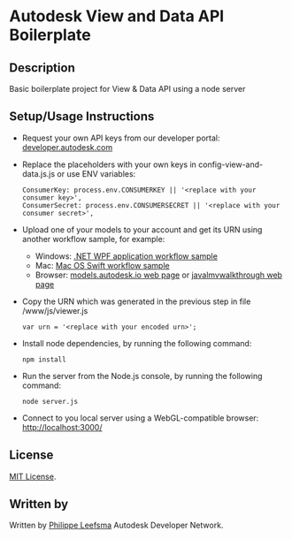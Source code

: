 
# Autodesk View and Data API Boilerplate


## Description
Basic boilerplate project for View & Data API using a node server

## Setup/Usage Instructions
 
* Request your own API keys from our developer portal: [developer.autodesk.com](http://developer.autodesk.com)
* Replace the placeholders with your own keys in config-view-and-data.js.js or use ENV variables:<br />
  ```
  ConsumerKey: process.env.CONSUMERKEY || '<replace with your consumer key>',
  ConsumerSecret: process.env.CONSUMERSECRET || '<replace with your consumer secret>',
  ```

* Upload one of your models to your account and get its URN using another workflow sample, for example:
  - Windows: [.NET WPF application workflow sample](https://github.com/Developer-Autodesk/workflow-wpf-view.and.data.api) 
  - Mac: [Mac OS Swift workflow sample](https://github.com/Developer-Autodesk/workflow-macos-swift-view.and.data.api)
  - Browser: [models.autodesk.io web page](http://models.autodesk.io) or [javalmvwalkthrough web page](http://javalmvwalkthrough-vq2mmximxb.elasticbeanstalk.com)

* Copy the URN which was generated in the previous step in file /www/js/viewer.js <br />
  ```
  var urn = '<replace with your encoded urn>';
  ```
* Install node dependencies, by running the following command: <br />
  ```
  npm install
  ```
* Run the server from the Node.js console, by running the following command: <br />
  ```
  node server.js
  ```

* Connect to you local server using a WebGL-compatible browser: [http://localhost:3000/](http://localhost:3000/)

## License

[MIT License](http://opensource.org/licenses/MIT).

## Written by 

Written by [Philippe Leefsma](http://adndevblog.typepad.com/cloud_and_mobile/philippe-leefsma.html)
Autodesk Developer Network.

